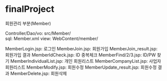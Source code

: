 # finalProject
회원관리 부분(Member)

Controller/Dao/vo: src/Member/ <br/>
sql: Member.xml
view: WebContent/member/

MemberLogin.jsp: 로그인
MemberJoin.jsp: 회원가입
MemberJoin_result.jsp: 회원가입 결과
MemberIdCheck.jsp: ID 중복체크
MemberFind/2/3.jsp: ID/PW 찾기
MemberIndividualList.jsp: 개인 회원리스트
MemberCompanyList.jsp: 사업자 회원리스트
MemberModify.jsp: 회원수정
MemberUpdate_result.jsp: 회원수정 결과
MemberDelete.jsp: 회원삭제
